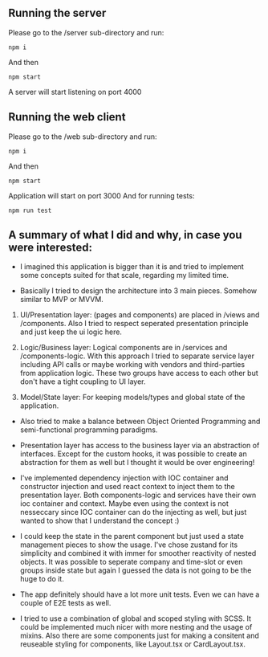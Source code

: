 ## Running the server
Please go to the /server sub-directory and run:
```
npm i
```
And then
```
npm start
```
A server will start listening on port 4000
## Running the web client
Please go to the /web sub-directory and run:
```
npm i
```
And then
```
npm start
```
Application will start on port 3000
And for running tests:
```
npm run test
```
## A summary of what I did and why, in case you were interested:

- I imagined this application is bigger than it is and tried to implement some concepts suited for that scale, regarding my limited time.

- Basically I tried to design the architecture into 3 main pieces. Somehow similar to MVP or MVVM.

1) UI/Presentation layer: (pages and components) are placed in /views and /components. Also I tried to respect seperated presentation principle and just keep the ui logic here.

2) Logic/Business layer: Logical components are in /services and /components-logic. With this approach I tried to separate service layer including API calls or maybe working with vendors and third-parties from application logic. These two groups have access to each other but don't have a tight coupling to UI layer.

3) Model/State layer: For keeping models/types and global state of the application.

- Also tried to make a balance between Object Oriented Programming and semi-functional programming paradigms.

- Presentation layer has access to the business layer via an abstraction of interfaces. Except for the custom hooks, it was possible to create an abstraction for them as well but I thought it would be over engineering!

- I've implemented dependency injection with IOC container and constructor injection and used react context to inject them to the presentation layer. Both components-logic and services have their own ioc container and context. Maybe even using the context is not nesseccary since IOC container can do the injecting as well, but just wanted to show that I understand the concept :)

- I could keep the state in the parent component but just used a state management pieces to show the usage. I've chose zustand for its simplicity and combined it with immer for smoother reactivity of nested objects. It was possible to seperate company and time-slot or even groups inside state but again I guessed the data is not going to be the huge to do it.

- The app definitely should have a lot more unit tests. Even we can have a couple of E2E tests as well.

- I tried to use a combination of global and scoped styling with SCSS. It could be implemented much nicer with more nesting and the usage of mixins. Also there are some components just for making a consitent and reuseable styling for components, like Layout.tsx or CardLayout.tsx.
